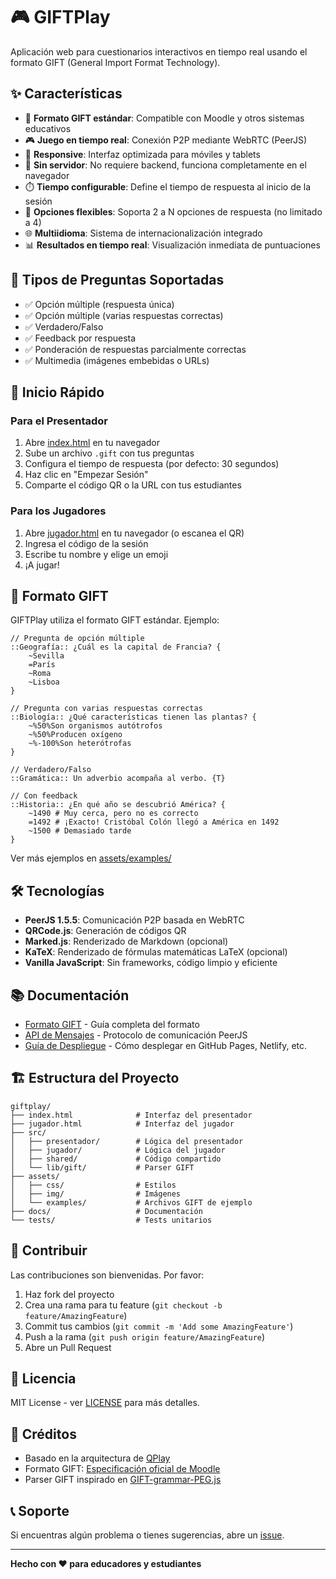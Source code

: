 # 🎮 GIFTPlay

Aplicación web para cuestionarios interactivos en tiempo real usando el formato GIFT (General Import Format Technology).

## ✨ Características

- 📝 **Formato GIFT estándar**: Compatible con Moodle y otros sistemas educativos
- 🎮 **Juego en tiempo real**: Conexión P2P mediante WebRTC (PeerJS)
- 📱 **Responsive**: Interfaz optimizada para móviles y tablets
- 🚀 **Sin servidor**: No requiere backend, funciona completamente en el navegador
- ⏱️ **Tiempo configurable**: Define el tiempo de respuesta al inicio de la sesión
- 🎯 **Opciones flexibles**: Soporta 2 a N opciones de respuesta (no limitado a 4)
- 🌐 **Multiidioma**: Sistema de internacionalización integrado
- 📊 **Resultados en tiempo real**: Visualización inmediata de puntuaciones

## 🎯 Tipos de Preguntas Soportadas

- ✅ Opción múltiple (respuesta única)
- ✅ Opción múltiple (varias respuestas correctas)
- ✅ Verdadero/Falso
- ✅ Feedback por respuesta
- ✅ Ponderación de respuestas parcialmente correctas
- ✅ Multimedia (imágenes embebidas o URLs)

## 🚀 Inicio Rápido

### Para el Presentador

1. Abre [index.html](index.html) en tu navegador
2. Sube un archivo `.gift` con tus preguntas
3. Configura el tiempo de respuesta (por defecto: 30 segundos)
4. Haz clic en "Empezar Sesión"
5. Comparte el código QR o la URL con tus estudiantes

### Para los Jugadores

1. Abre [jugador.html](jugador.html) en tu navegador (o escanea el QR)
2. Ingresa el código de la sesión
3. Escribe tu nombre y elige un emoji
4. ¡A jugar!

## 📝 Formato GIFT

GIFTPlay utiliza el formato GIFT estándar. Ejemplo:

```gift
// Pregunta de opción múltiple
::Geografía:: ¿Cuál es la capital de Francia? {
    ~Sevilla
    =París
    ~Roma
    ~Lisboa
}

// Pregunta con varias respuestas correctas
::Biología:: ¿Qué características tienen las plantas? {
    ~%50%Son organismos autótrofos
    ~%50%Producen oxígeno
    ~%-100%Son heterótrofas
}

// Verdadero/Falso
::Gramática:: Un adverbio acompaña al verbo. {T}

// Con feedback
::Historia:: ¿En qué año se descubrió América? {
    ~1490 # Muy cerca, pero no es correcto
    =1492 # ¡Exacto! Cristóbal Colón llegó a América en 1492
    ~1500 # Demasiado tarde
}
```

Ver más ejemplos en [assets/examples/](assets/examples/)

## 🛠️ Tecnologías

- **PeerJS 1.5.5**: Comunicación P2P basada en WebRTC
- **QRCode.js**: Generación de códigos QR
- **Marked.js**: Renderizado de Markdown (opcional)
- **KaTeX**: Renderizado de fórmulas matemáticas LaTeX (opcional)
- **Vanilla JavaScript**: Sin frameworks, código limpio y eficiente

## 📚 Documentación

- [Formato GIFT](docs/GIFT-FORMAT.md) - Guía completa del formato
- [API de Mensajes](docs/API.md) - Protocolo de comunicación PeerJS
- [Guía de Despliegue](docs/DEPLOYMENT.md) - Cómo desplegar en GitHub Pages, Netlify, etc.

## 🏗️ Estructura del Proyecto

```
giftplay/
├── index.html              # Interfaz del presentador
├── jugador.html            # Interfaz del jugador
├── src/
│   ├── presentador/        # Lógica del presentador
│   ├── jugador/            # Lógica del jugador
│   ├── shared/             # Código compartido
│   └── lib/gift/           # Parser GIFT
├── assets/
│   ├── css/                # Estilos
│   ├── img/                # Imágenes
│   └── examples/           # Archivos GIFT de ejemplo
├── docs/                   # Documentación
└── tests/                  # Tests unitarios
```

## 🤝 Contribuir

Las contribuciones son bienvenidas. Por favor:

1. Haz fork del proyecto
2. Crea una rama para tu feature (`git checkout -b feature/AmazingFeature`)
3. Commit tus cambios (`git commit -m 'Add some AmazingFeature'`)
4. Push a la rama (`git push origin feature/AmazingFeature`)
5. Abre un Pull Request

## 📄 Licencia

MIT License - ver [LICENSE](LICENSE) para más detalles.

## 🙏 Créditos

- Basado en la arquitectura de [QPlay](https://github.com/usuario/qplay)
- Formato GIFT: [Especificación oficial de Moodle](https://docs.moodle.org/en/GIFT_format)
- Parser GIFT inspirado en [GIFT-grammar-PEG.js](https://github.com/fuhrmanator/GIFT-grammar-PEG.js)

## 📞 Soporte

Si encuentras algún problema o tienes sugerencias, abre un [issue](https://github.com/tuusuario/giftplay/issues).

---

**Hecho con ❤️ para educadores y estudiantes**
